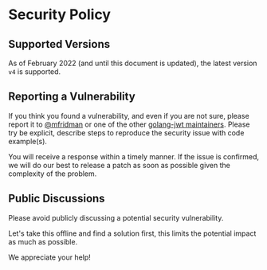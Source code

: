 # Security Policy

## Supported Versions

As of February 2022 (and until this document is updated), the latest version `v4` is supported.

## Reporting a Vulnerability

If you think you found a vulnerability, and even if you are not sure, please report it to [@mfridman](http://github.com/mfridman) or one of the other [golang-jwt maintainers](https://github.com/orgs/golang-jwt/people). Please try be explicit, describe steps to reproduce the security issue with code example(s).

You will receive a response within a timely manner. If the issue is confirmed, we will do our best to release a patch as soon as possible given the complexity of the problem.

## Public Discussions

Please avoid publicly discussing a potential security vulnerability.

Let's take this offline and find a solution first, this limits the potential impact as much as possible.

We appreciate your help!

